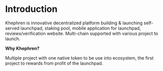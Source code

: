# Introduction

Khephren is innovative decentralized platform building & launching self-served launchpad, staking pool, mobile application for launchpad, reviews/verification website. Multi-chain supported with various project to launch.



**Why Khephren?**

Multiple project with one native token to be use into ecosystem, the first project to rewards from profit of the launchpad.
